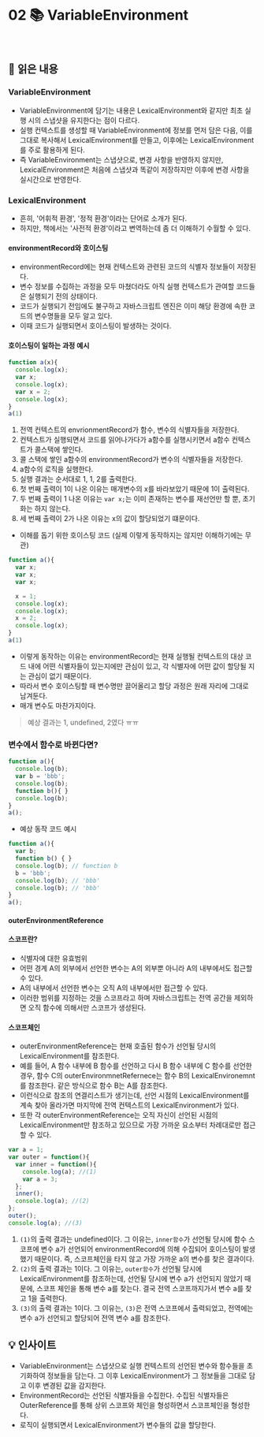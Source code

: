 # 02 📚 VariableEnvironment

<br>

## 📝 읽은 내용

### VariableEnvironment
- VariableEnvironment에 담기는 내용은 LexicalEnvironment와 같지만 최초 실행 시의 스냅샷을 유지한다는 점이 다르다.
- 실행 컨텍스트를 생성할 때 VariableEnvironment에 정보를 먼저 담은 다음, 이를 그대로 복사해서 LexicalEnvironment를 만들고, 이후에는 LexicalEnvironment를 주로 활용하게 된다.
- 즉 VariableEnvironment는 스냅샷으로, 변경 사항을 반영하지 않지만, LexicalEnvironment은 처음에 스냅샷과 똑같이 저장하지만 이후에 변경 사항을 실시간으로 반영한다.

### LexicalEnvironment
- 흔히, '어휘적 환경', '정적 환경'이라는 단어로 소개가 된다.
- 하지만, 책에서는 '사전적 환경'이라고 변역하는데 좀 더 이해하기 수월할 수 있다.

#### environmentRecord와 호이스팅
- environmentRecord에는 현재 컨텍스트와 관련된 코드의 식별자 정보들이 저장된다.
- 변수 정보를 수집하는 과정을 모두 마쳤더라도 아직 실행 컨텍스트가 관여할 코드들은 실행되기 전의 상태이다.
- 코드가 실행되기 전임에도 불구하고 자바스크립트 엔진은 이미 해당 환경에 속한 코드의 변수명들을 모두 알고 있다.
- 이때 코드가 실행되면서 호이스팅이 발생하는 것이다.

#### 호이스팅이 일하는 과정 예시

```js
function a(x){
  console.log(x);
  var x;
  console.log(x);
  var x = 2;
  console.log(x);
}
a(1)
```

1. 전역 컨텍스트의 envrionmentRecord가 함수, 변수의 식별자들을 저장한다.
2. 컨텍스트가 실행되면서 코드를 읽어나가다가 a함수를 실행시키면서 a함수 컨텍스트가 콜스택에 쌓인다.
3. 콜 스택에 쌓인 a함수의 environmentRecord가 변수의 식별자들을 저장한다.
4. a함수의 로직을 실행한다.
5. 실행 결과는 순서대로 1, 1, 2를 출력한다.
6. 첫 번째 출력이 1이 나온 이유는 매개변수의 x를 바라보았기 때문에 1이 출력된다.
7. 두 번째 출력이 1 나온 이유는 `var x;`는 이미 존재하는 변수를 재선언만 할 뿐, 초기화는 하지 않는다.
8. 세 번째 출력이 2가 나온 이유는 x의 값이 할당되었기 떄문이다.

- 이해를 돕기 위한 호이스팅 코드 (실제 이렇게 동작하지는 않지만 이해하기에는 무관)

```js
function a(){
  var x;
  var x;
  var x;

  x = 1;
  console.log(x);
  console.log(x);
  x = 2;
  console.log(x);
}
a(1)
```

- 이렇게 동작하는 이유는 environmentRecord는 현재 실행될 컨텍스트의 대상 코드 내에 어떤 식별자들이 있는지에만 관심이 있고, 각 식별자에 어떤 값이 할당될 지는 관심이 없기 때문이다.
- 따라서 변수 호이스팅할 때 변수명만 끌어올리고 할당 과정은 원래 자리에 그대로 남겨둔다.
- 매개 변수도 마찬가지이다.
> 예상 결과는 1, undefined, 2였다 ㅠㅠ


### 변수에서 함수로 바뀐다면?

```js
function a(){
  console.log(b);
  var b = 'bbb';
  console.log(b);
  function b(){ }
  console.log(b);
}
a();
```

- 예상 동작 코드 예시

```js
function a(){
  var b;
  function b() { }
  console.log(b); // function b
  b = 'bbb';
  console.log(b); // 'bbb'
  console.log(b); // 'bbb'
}
a();
```

#### outerEnvironmentReference

#### 스코프란?
- 식별자에 대한 유효범위
- 어떤 경계 A의 외부에서 선언한 변수는 A의 외부뿐 아니라 A의 내부에서도 접근할 수 있다.
- A의 내부에서 선언한 변수는 오직 A의 내부에서만 접근할 수 있다.
- 이러한 범위를 지정하는 것을 스코프라고 하며 자바스크립트는 전역 공간을 제외하면 오직 함수에 의해서만 스코프가 생성된다.

#### 스코프체인
- outerEnvironmentReference는 현재 호출된 함수가 선언될 당시의 LexicalEnvironment를 참조한다.
- 예를 들어, A 함수 내부에 B 함수를 선언하고 다시 B 함수 내부에 C 함수를 선언한 경우, 함수 C의 outerEnvironmnetRefernece는 함수 B의 LexicalEnvironemnt를 참조한다. 같은 방식으로 함수 B는 A를 참조한다.
- 이런식으로 참조의 연결리스트가 생기는데, 선언 시점의 LexicalEnvironment를 계속 찾아 올라가면 마지막에 전역 컨텍스트의 LexicalEnvironment가 있다.
- 또한 각 outerEnvironmentReference는 오직 자신이 선언된 시점의 LexicalEnvironment만 참조하고 있으므로 가장 가까운 요소부터 차례대로만 접근할 수 있다.

```js
var a = 1;
var outer = function(){
  var inner = function(){
    console.log(a); //(1)
    var a = 3;
  };
  inner();
  console.log(a); //(2)
};
outer();
console.log(a); //(3)
```

1. `(1)`의 출력 결과는 undefined이다. 그 이유는, `inner함수`가 선언될 당시에 함수 스코프에 변수 a가 선언되어 environmentRecord에 의해 수집되어 호이스팅이 발생했기 때문이다. 즉, 스코프체인을 타지 않고 가장 가까운 a의 변수를 찾은 결과이다.
2. `(2)`의 출력 결과는 1이다. 그 이유는, `outer함수`가 선언될 당시에 LexicalEnvironment를 참조하는데, 선언될 당시에 변수 a가 선언되지 않았기 때문에, 스코프 체인을 통해 변수 a를 찾는다. 결국 전역 스코프까지가서 변수 a를 찾고 1을 출력한다.
3. `(3)`의 출력 결과는 1이다. 그 이유는, `(3)`은 전역 스코프에서 출력되었고, 전역에는 변수 a가 선언되고 할당되어 전역 변수 a를 참조한다.


## 💡 인사이트
- VariableEnvironment는 스냅샷으로 실행 컨텍스트의 선언된 변수와 함수들을 초기화하여 정보들을 담는다. 그 이후 LexicalEnvironment가 그 정보들을 그대로 담고 이후 변경된 값을 감지한다.
- EnvironmentRecord는 선언된 식별자들을 수집한다. 수집된 식별자들은 OuterReference를 통해 상위 스코프와 체인을 형성하면서 스코프체인을 형성한다.
- 로직이 실행되면서 LexicalEnvironment가 변수들의 값을 할당한다.
